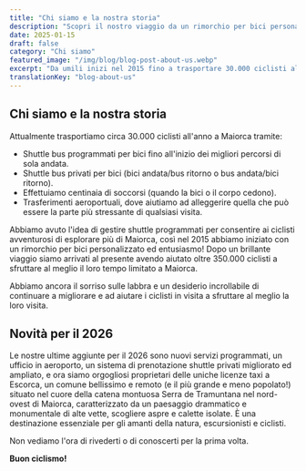 ```yaml
---
title: "Chi siamo e la nostra storia"
description: "Scopri il nostro viaggio da un rimorchio per bici personalizzato e un'idea nel 2015 fino ad aiutare oltre 350.000 ciclisti a esplorare i migliori percorsi ciclabili di Maiorca."
date: 2025-01-15
draft: false
category: "Chi siamo"
featured_image: "/img/blog/blog-post-about-us.webp"
excerpt: "Da umili inizi nel 2015 fino a trasportare 30.000 ciclisti all'anno, scopri la nostra storia e l'impegno ad aiutare i ciclisti a sfruttare al meglio Maiorca."
translationKey: "blog-about-us"
---
```


## Chi siamo e la nostra storia

Attualmente trasportiamo circa 30.000 ciclisti all'anno a Maiorca tramite:

- Shuttle bus programmati per bici fino all'inizio dei migliori percorsi di sola andata.
- Shuttle bus privati per bici (bici andata/bus ritorno o bus andata/bici ritorno).
- Effettuiamo centinaia di soccorsi (quando la bici o il corpo cedono).
- Trasferimenti aeroportuali, dove aiutiamo ad alleggerire quella che può essere la parte più stressante di qualsiasi visita.

Abbiamo avuto l'idea di gestire shuttle programmati per consentire ai ciclisti avventurosi di esplorare più di Maiorca, così nel 2015 abbiamo iniziato con un rimorchio per bici personalizzato ed entusiasmo! Dopo un brillante viaggio siamo arrivati al presente avendo aiutato oltre 350.000 ciclisti a sfruttare al meglio il loro tempo limitato a Maiorca.

Abbiamo ancora il sorriso sulle labbra e un desiderio incrollabile di continuare a migliorare e ad aiutare i ciclisti in visita a sfruttare al meglio la loro visita.

## Novità per il 2026

Le nostre ultime aggiunte per il 2026 sono nuovi servizi programmati, un ufficio in aeroporto, un sistema di prenotazione shuttle privati migliorato ed ampliato, e ora siamo orgogliosi proprietari delle uniche licenze taxi a Escorca, un comune bellissimo e remoto (e il più grande e meno popolato!) situato nel cuore della catena montuosa Serra de Tramuntana nel nord-ovest di Maiorca, caratterizzato da un paesaggio drammatico e monumentale di alte vette, scogliere aspre e calette isolate. È una destinazione essenziale per gli amanti della natura, escursionisti e ciclisti.

Non vediamo l'ora di rivederti o di conoscerti per la prima volta.

**Buon ciclismo!**
